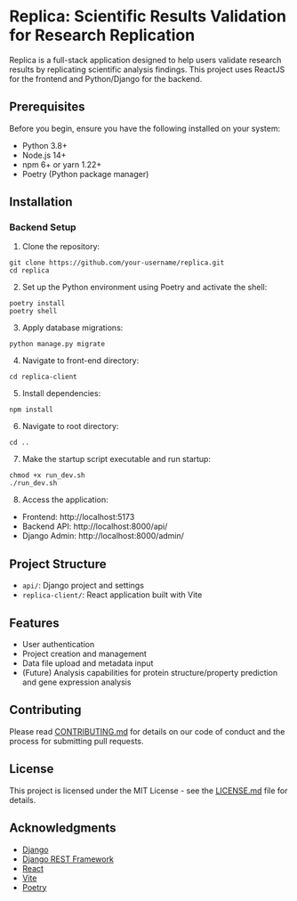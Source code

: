 # Replica: Scientific Results Validation for Research Replication

Replica is a full-stack application designed to help users validate research results by replicating scientific analysis findings. This project uses ReactJS for the frontend and Python/Django for the backend.

## Prerequisites

Before you begin, ensure you have the following installed on your system:
- Python 3.8+
- Node.js 14+
- npm 6+ or yarn 1.22+
- Poetry (Python package manager)

## Installation

### Backend Setup

1. Clone the repository:

```
git clone https://github.com/your-username/replica.git
cd replica
```
2. Set up the Python environment using Poetry and activate the shell:

```
poetry install
poetry shell
```

3. Apply database migrations:

```
python manage.py migrate
```

4. Navigate to front-end directory:

```
cd replica-client
```

5. Install dependencies:

```
npm install
```

6. Navigate to root directory:

```
cd ..
```
7. Make the startup script executable and run startup:

```
chmod +x run_dev.sh
./run_dev.sh
```

8. Access the application:

- Frontend: http://localhost:5173
- Backend API: http://localhost:8000/api/
- Django Admin: http://localhost:8000/admin/

## Project Structure

- `api/`: Django project and settings
- `replica-client/`: React application built with Vite

## Features

- User authentication
- Project creation and management
- Data file upload and metadata input
- (Future) Analysis capabilities for protein structure/property prediction and gene expression analysis

## Contributing

Please read [CONTRIBUTING.md](CONTRIBUTING.md) for details on our code of conduct and the process for submitting pull requests.

## License

This project is licensed under the MIT License - see the [LICENSE.md](LICENSE.md) file for details.

## Acknowledgments

- [Django](https://www.djangoproject.com/)
- [Django REST Framework](https://www.django-rest-framework.org/)
- [React](https://reactjs.org/)
- [Vite](https://vitejs.dev/)
- [Poetry](https://python-poetry.org/)


